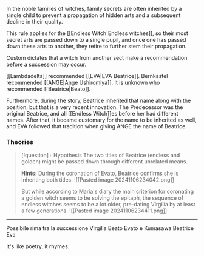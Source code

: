 In the noble families of witches, family secrets are often inherited by a single child to prevent a propagation of hidden arts and a subsequent decline in their quality.

This rule applies for the [[Endless Witch|Endless witches]], so their most secret arts are passed down to a single pupil, and once one has passed down these arts to another, they retire to further stem their propagation.

Custom dictates that a witch from another sect make a recommendation before a succession may occur.

[[Lambdadelta]] recommended [[EVA|EVA Beatrice]]. Bernkastel recommended [[ANGE|Ange Ushiromiya]]. It is unknown who recommended [[Beatrice|Beato]].

Furthermore, during the story, Beatrice inherited that name along with the position, but that is a very recent innovation. The Predecessor was the original Beatrice, and all [[Endless Witch]]es before her had different names. After that, it became customary for the name to be inherited as well, and EVA followed that tradition when giving ANGE the name of Beatrice.



### Theories


> [!question]+ Hypothesis
> The two titles of Beatrice (endless and golden) might be passed down through different unrelated means. 
> 
> **Hints:**
> During the coronation of Evato, Beatrice confirms she is inheriting both titles:
> ![[Pasted image 20241106234042.png]]
>
> But while according to Maria's diary the main criterion for coronating a golden witch seems to be solving the epitaph, the sequence of endless witches seems to be a lot older, pre-dating Virgilia by at least a few generations.
>  ![[Pasted image 20241106234411.png]]


---

Possibile rima tra la successione Virgilia Beato Evato e Kumasawa Beatrice Eva

It's like poetry, it rhymes.